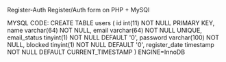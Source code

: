 Register-Auth
Register/Auth form on PHP + MySQl

MYSQL CODE: 
CREATE TABLE users 
( id int(11) NOT NULL PRIMARY KEY,
name varchar(64) NOT NULL, 
email varchar(64) NOT NULL UNIQUE, 
email_status tinyint(1) NOT NULL DEFAULT '0', 
password varchar(100) NOT NULL, 
blocked tinyint(1) NOT NULL DEFAULT '0', 
register_date timestamp NOT NULL DEFAULT CURRENT_TIMESTAMP ) ENGINE=InnoDB
